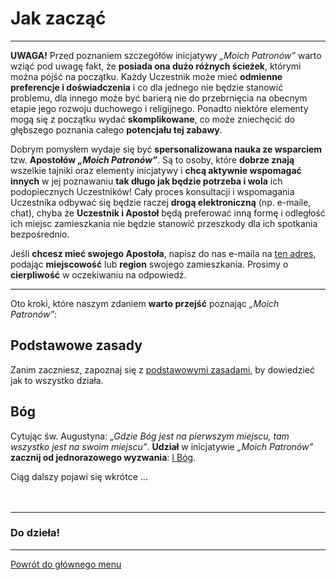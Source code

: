 # Jak zacząć
---
**UWAGA!** Przed poznaniem szczegółów inicjatywy _„Moich Patronów”_ warto wziąć pod uwagę fakt, że **posiada ona dużo różnych ścieżek**, którymi można pójść na początku. Każdy Uczestnik może mieć **odmienne preferencje i doświadczenia** i co dla jednego nie będzie stanowić problemu, dla innego może być barierą nie do przebrnięcia na obecnym etapie jego rozwoju duchowego i religijnego. Ponadto niektóre elementy mogą się z początku wydać **skomplikowane**, co może zniechęcić do głębszego poznania całego **potencjału tej zabawy**.

Dobrym pomysłem wydaje się być **spersonalizowana nauka ze wsparciem** tzw. **Apostołów _„Moich Patronów”_**. Są to osoby, które **dobrze znają** wszelkie tajniki oraz elementy inicjatywy i **chcą aktywnie wspomagać innych** w jej poznawaniu **tak długo jak będzie potrzeba i wola** ich podopiecznych Uczestników! Cały proces konsultacji i wspomagania Uczestnika odbywać się będzie raczej **drogą elektroniczną** (np. e-maile, chat), chyba że **Uczestnik i Apostoł** będą preferować inną formę i odległość ich miejsc zamieszkania nie będzie stanowić przeszkody dla ich spotkania bezpośrednio.

Jeśli **chcesz mieć swojego Apostoła**, napisz do nas e-maila na [ten adres](http://pl.gratiadei.org#kontakt), podając **miejscowość** lub **region** swojego zamieszkania. Prosimy o **cierpliwość** w oczekiwaniu na odpowiedź.

---
Oto kroki, które naszym zdaniem **warto przejść** poznając _„Moich Patronów”_:
## <span id="jak-zaczac-podstawowe-zasady">Podstawowe zasady</span>
Zanim zaczniesz, zapoznaj się z [podstawowymi zasadami](podstawowe_zasady.md), by dowiedzieć jak to wszystko działa.
## <span id="jak-zaczac-bog">Bóg</span>
Cytując św. Augustyna: _„Gdzie Bóg jest na pierwszym miejscu, tam wszystko jest na swoim miejscu”_. **Udział** w inicjatywie _„Moich Patronów”_ **zacznij od jednorazowego wyzwania**: [<span class="status status-list"><span class="status status-god">I</span> Bóg</span>](bog.md).

Ciąg dalszy pojawi się wkrótce ...
<br />
<br />
<br />

---
### Do dzieła!

---
[Powrót do głównego menu](index.md)
